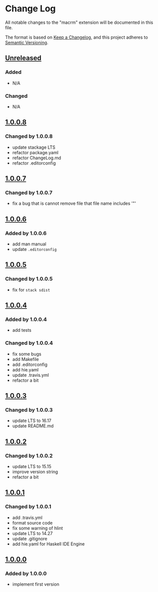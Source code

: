# Change Log

All notable changes to the "macrm" extension will be documented in this file.

The format is based on [Keep a Changelog](https://keepachangelog.com/en/1.0.0/), and this project adheres to [Semantic Versioning](https://semver.org/spec/v2.0.0.html).

## [Unreleased]

### Added

- N/A

### Changed

- N/A

## [1.0.0.8]

### Changed by 1.0.0.8

- update stackage LTS
- refactor package.yaml
- refactor ChangeLog.md
- refactor .editorconfig

## [1.0.0.7]

### Changed by 1.0.0.7

- fix a bug that is cannot remove file that file name includes '"'

## [1.0.0.6]

### Added by 1.0.0.6

- add man manual
- update `.editorconfig`

## [1.0.0.5]

### Changed by 1.0.0.5

- fix for `stack sdist`

## [1.0.0.4]

### Added by 1.0.0.4

- add tests

### Changed by 1.0.0.4

- fix some bugs
- add Makefile
- add .editorconfig
- add hie.yaml
- update .travis.yml
- refactor a bit

## [1.0.0.3]

### Changed by 1.0.0.3

- update LTS to 16.17
- update README.md

## [1.0.0.2]

### Changed by 1.0.0.2

- update LTS to 15.15
- improve version string
- refactor a bit

## [1.0.0.1]

### Changed by 1.0.0.1

- add .travis.yml
- format source code
- fix some warning of hlint
- update LTS to 14.27
- update .gitignore
- add hie.yaml for Haskell IDE Engine

## [1.0.0.0]

### Added by 1.0.0.0

- implement first version

[Unreleased]: https://github.com/satosystems/macrm/compare/v1.0.0.8...HEAD
[1.0.0.8]: https://github.com/satosystems/macrm/releases/tag/v1.0.0.8
[1.0.0.7]: https://github.com/satosystems/macrm/releases/tag/v1.0.0.7
[1.0.0.6]: https://github.com/satosystems/macrm/releases/tag/v1.0.0.6
[1.0.0.5]: https://github.com/satosystems/macrm/releases/tag/v1.0.0.5
[1.0.0.4]: https://github.com/satosystems/macrm/releases/tag/v1.0.0.4
[1.0.0.3]: https://github.com/satosystems/macrm/releases/tag/v1.0.0.3
[1.0.0.2]: https://github.com/satosystems/macrm/releases/tag/v1.0.0.2
[1.0.0.1]: https://github.com/satosystems/macrm/releases/tag/v1.0.0.1
[1.0.0.0]: https://github.com/satosystems/macrm/releases/tag/v1.0.0.0
